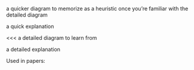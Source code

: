 
a quicker diagram to memorize as a heuristic once you’re familiar with the detailed diagram

a quick explanation

<<<
a detailed diagram to learn from

a detailed explanation

Used in papers:



